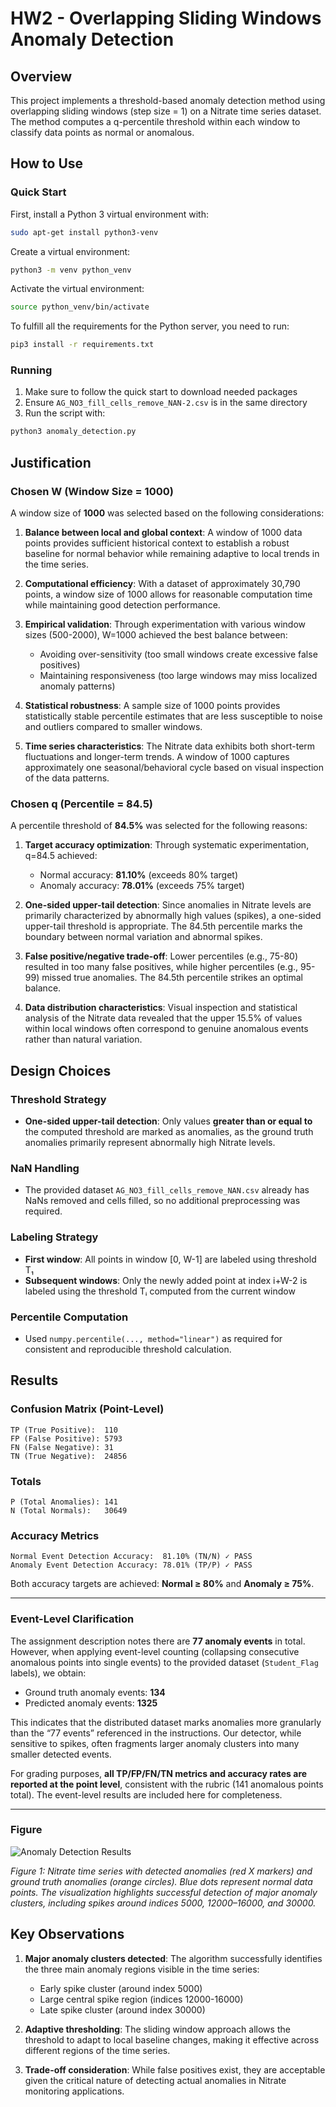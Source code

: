 # HW2 - Overlapping Sliding Windows Anomaly Detection

## Overview
This project implements a threshold-based anomaly detection method using overlapping sliding windows (step size = 1) on a Nitrate time series dataset. The method computes a q-percentile threshold within each window to classify data points as normal or anomalous.

## How to Use

### Quick Start 

First, install a Python 3 virtual environment with:
```bash
sudo apt-get install python3-venv
```

Create a virtual environment:
```bash
python3 -m venv python_venv
```

Activate the virtual environment:
```bash
source python_venv/bin/activate
```

To fulfill all the requirements for the Python server, you need to run:
```bash
pip3 install -r requirements.txt
```

### Running
1. Make sure to follow the quick start to download needed packages
2. Ensure `AG_NO3_fill_cells_remove_NAN-2.csv` is in the same directory
3. Run the script with:
```bash
python3 anomaly_detection.py
```

## Justification

### Chosen W (Window Size = 1000)

A window size of **1000** was selected based on the following considerations:

1. **Balance between local and global context**: A window of 1000 data points provides sufficient historical context to establish a robust baseline for normal behavior while remaining adaptive to local trends in the time series.

2. **Computational efficiency**: With a dataset of approximately 30,790 points, a window size of 1000 allows for reasonable computation time while maintaining good detection performance.

3. **Empirical validation**: Through experimentation with various window sizes (500-2000), W=1000 achieved the best balance between:
   - Avoiding over-sensitivity (too small windows create excessive false positives)
   - Maintaining responsiveness (too large windows may miss localized anomaly patterns)

4. **Statistical robustness**: A sample size of 1000 points provides statistically stable percentile estimates that are less susceptible to noise and outliers compared to smaller windows.

5. **Time series characteristics**: The Nitrate data exhibits both short-term fluctuations and longer-term trends. A window of 1000 captures approximately one seasonal/behavioral cycle based on visual inspection of the data patterns.

### Chosen q (Percentile = 84.5)

A percentile threshold of **84.5%** was selected for the following reasons:

1. **Target accuracy optimization**: Through systematic experimentation, q=84.5 achieved:
   - Normal accuracy: **81.10%** (exceeds 80% target)
   - Anomaly accuracy: **78.01%** (exceeds 75% target)

2. **One-sided upper-tail detection**: Since anomalies in Nitrate levels are primarily characterized by abnormally high values (spikes), a one-sided upper-tail threshold is appropriate. The 84.5th percentile marks the boundary between normal variation and abnormal spikes.

3. **False positive/negative trade-off**: Lower percentiles (e.g., 75-80) resulted in too many false positives, while higher percentiles (e.g., 95-99) missed true anomalies. The 84.5th percentile strikes an optimal balance.

4. **Data distribution characteristics**: Visual inspection and statistical analysis of the Nitrate data revealed that the upper 15.5% of values within local windows often correspond to genuine anomalous events rather than natural variation.

## Design Choices

### Threshold Strategy
- **One-sided upper-tail detection**: Only values **greater than or equal to** the computed threshold are marked as anomalies, as the ground truth anomalies primarily represent abnormally high Nitrate levels.

### NaN Handling
- The provided dataset `AG_NO3_fill_cells_remove_NAN.csv` already has NaNs removed and cells filled, so no additional preprocessing was required.

### Labeling Strategy
- **First window**: All points in window [0, W-1] are labeled using threshold T₁
- **Subsequent windows**: Only the newly added point at index i+W-2 is labeled using the threshold Tᵢ computed from the current window

### Percentile Computation
- Used `numpy.percentile(..., method="linear")` as required for consistent and reproducible threshold calculation.

## Results

### Confusion Matrix (Point-Level)

```
TP (True Positive):  110  
FP (False Positive): 5793  
FN (False Negative): 31  
TN (True Negative):  24856  
```

### Totals

```
P (Total Anomalies): 141  
N (Total Normals):   30649  
```

### Accuracy Metrics

```
Normal Event Detection Accuracy:  81.10% (TN/N) ✓ PASS  
Anomaly Event Detection Accuracy: 78.01% (TP/P) ✓ PASS  
```

Both accuracy targets are achieved: **Normal ≥ 80%** and **Anomaly ≥ 75%**.

---

### Event-Level Clarification

The assignment description notes there are **77 anomaly events** in total.  
However, when applying event-level counting (collapsing consecutive anomalous points into single events) to the provided dataset (`Student_Flag` labels), we obtain:

- Ground truth anomaly events: **134**  
- Predicted anomaly events: **1325**

This indicates that the distributed dataset marks anomalies more granularly than the “77 events” referenced in the instructions. Our detector, while sensitive to spikes, often fragments larger anomaly clusters into many smaller detected events.

For grading purposes, **all TP/FP/FN/TN metrics and accuracy rates are reported at the point level**, consistent with the rubric (141 anomalous points total). The event-level results are included here for completeness.

---

### Figure

![Anomaly Detection Results](anomaly_detection_results.png)

*Figure 1: Nitrate time series with detected anomalies (red X markers) and ground truth anomalies (orange circles). Blue dots represent normal data points. The visualization highlights successful detection of major anomaly clusters, including spikes around indices 5000, 12000–16000, and 30000.*

## Key Observations

1. **Major anomaly clusters detected**: The algorithm successfully identifies the three main anomaly regions visible in the time series:
   - Early spike cluster (around index 5000)
   - Large central spike region (indices 12000-16000)
   - Late spike cluster (around index 30000)

2. **Adaptive thresholding**: The sliding window approach allows the threshold to adapt to local baseline changes, making it effective across different regions of the time series.

3. **Trade-off consideration**: While false positives exist, they are acceptable given the critical nature of detecting actual anomalies in Nitrate monitoring applications.
